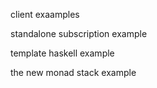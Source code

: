 client exaamples

standalone subscription example

template haskell example

the new monad stack example

